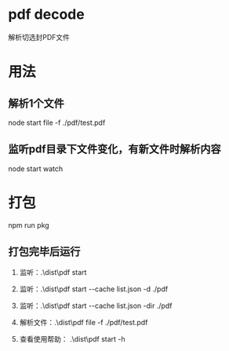 # pdf decode

解析切选封PDF文件

# 用法

## 解析1个文件
node start file -f ./pdf/test.pdf

## 监听pdf目录下文件变化，有新文件时解析内容

node start watch

# 打包
npm run pkg

## 打包完毕后运行 

1. 监听：.\dist\pdf start

1. 监听：.\dist\pdf start --cache list.json -d ./pdf

1. 监听：.\dist\pdf start --cache list.json -dir ./pdf

2. 解析文件：.\dist\pdf file -f ./pdf/test.pdf

3. 查看使用帮助： .\dist\pdf start -h